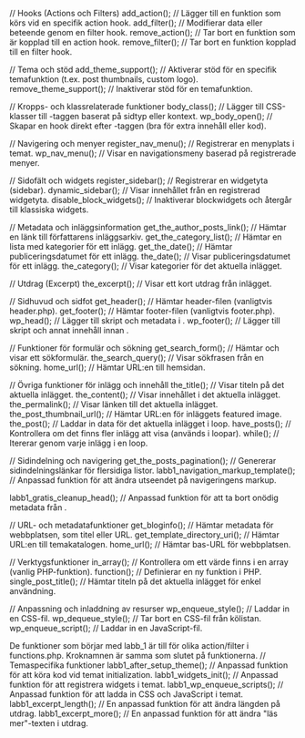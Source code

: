 // Hooks (Actions och Filters)
add_action(); // Lägger till en funktion som körs vid en specifik action hook.
add_filter(); // Modifierar data eller beteende genom en filter hook.
remove_action(); // Tar bort en funktion som är kopplad till en action hook.
remove_filter(); // Tar bort en funktion kopplad till en filter hook.

// Tema och stöd
add_theme_support(); // Aktiverar stöd för en specifik temafunktion (t.ex. post thumbnails, custom logo).
remove_theme_support(); // Inaktiverar stöd för en temafunktion.

// Kropps- och klassrelaterade funktioner
body_class(); // Lägger till CSS-klasser till <body>-taggen baserat på sidtyp eller kontext.
wp_body_open(); // Skapar en hook direkt efter <body>-taggen (bra för extra innehåll eller kod).

// Navigering och menyer
register_nav_menu(); // Registrerar en menyplats i temat.
wp_nav_menu(); // Visar en navigationsmeny baserad på registrerade menyer.

// Sidofält och widgets
register_sidebar(); // Registrerar en widgetyta (sidebar).
dynamic_sidebar(); // Visar innehållet från en registrerad widgetyta.
disable_block_widgets(); // Inaktiverar blockwidgets och återgår till klassiska widgets.

// Metadata och inläggsinformation
get_the_author_posts_link(); // Hämtar en länk till författarens inläggsarkiv.
get_the_category_list(); // Hämtar en lista med kategorier för ett inlägg.
get_the_date(); // Hämtar publiceringsdatumet för ett inlägg.
the_date(); // Visar publiceringsdatumet för ett inlägg.
the_category(); // Visar kategorier för det aktuella inlägget.

// Utdrag (Excerpt)
the_excerpt(); // Visar ett kort utdrag från inlägget.


// Sidhuvud och sidfot
get_header(); // Hämtar header-filen (vanligtvis header.php).
get_footer(); // Hämtar footer-filen (vanligtvis footer.php).
wp_head(); // Lägger till skript och metadata i <head>.
wp_footer(); // Lägger till skript och annat innehåll innan </body>.

// Funktioner för formulär och sökning
get_search_form(); // Hämtar och visar ett sökformulär.
the_search_query(); // Visar sökfrasen från en sökning.
home_url(); // Hämtar URL:en till hemsidan.

// Övriga funktioner för inlägg och innehåll
the_title(); // Visar titeln på det aktuella inlägget.
the_content(); // Visar innehållet i det aktuella inlägget.
the_permalink(); // Visar länken till det aktuella inlägget.
the_post_thumbnail_url(); // Hämtar URL:en för inläggets featured image.
the_post(); // Laddar in data för det aktuella inlägget i loop.
have_posts(); // Kontrollera om det finns fler inlägg att visa (används i loopar).
while(); // Itererar genom varje inlägg i en loop.

// Sidindelning och navigering
get_the_posts_pagination(); // Genererar sidindelningslänkar för flersidiga listor.
labb1_navigation_markup_template(); // Anpassad funktion för att ändra utseendet på navigeringens markup.


labb1_gratis_cleanup_head(); // Anpassad funktion för att ta bort onödig metadata från <head>.

// URL- och metadatafunktioner
get_bloginfo(); // Hämtar metadata för webbplatsen, som titel eller URL.
get_template_directory_uri(); // Hämtar URL:en till temakatalogen.
home_url(); // Hämtar bas-URL för webbplatsen.

// Verktygsfunktioner
in_array(); // Kontrollera om ett värde finns i en array (vanlig PHP-funktion).
function(); // Definierar en ny funktion i PHP.
single_post_title(); // Hämtar titeln på det aktuella inlägget för enkel användning.

// Anpassning och inladdning av resurser
wp_enqueue_style(); // Laddar in en CSS-fil.
wp_dequeue_style(); // Tar bort en CSS-fil från kölistan.
wp_enqueue_script(); // Laddar in en JavaScript-fil.


 De funktioner som börjar med labb_1 är till för olika action/filter i functions.php. Kroknamnen är samma som slutet på funktionerna.
 // Temaspecifika funktioner
labb1_after_setup_theme(); // Anpassad funktion för att köra kod vid temat initialization.
labb1_widgets_init(); // Anpassad funktion för att registrera widgets i temat.
labb1_wp_enqueue_scripts(); // Anpassad funktion för att ladda in CSS och JavaScript i temat.
labb1_excerpt_length(); // En anpassad funktion för att ändra längden på utdrag.
labb1_excerpt_more(); // En anpassad funktion för att ändra "läs mer"-texten i utdrag.


